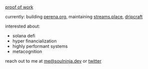 [proof of work](https://soulninja.dev)

currently: building [perena.org](https://perena.org), maintaining [streams.place](https://streams.place), [dripcraft](https://dripcraft.xyz)

interested about:
- solana defi
- hyper financialization
- highly performant systems
- metacognition

reach out to me at [me@soulninja.dev](mailto:me@soulninja.dev) or [twitter](https://x.com/_soulninja)
